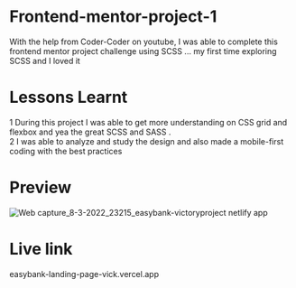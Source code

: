 # Frontend-mentor-project-1

With the help from Coder-Coder on youtube, I was able to complete this frontend mentor project challenge using SCSS ... my first time exploring SCSS and I loved it

# Lessons Learnt

1 During this project I was able to get more understanding on CSS grid and flexbox and yea the great SCSS and SASS . <br>
2 I was able to analyze and study the design and also made a mobile-first coding with the best practices

# Preview 

![Web capture_8-3-2022_23215_easybank-victoryproject netlify app](https://user-images.githubusercontent.com/71198309/157335656-9a7a89c5-577c-48ff-8416-cd9d05456f2a.jpeg)


# Live link

easybank-landing-page-vick.vercel.app

